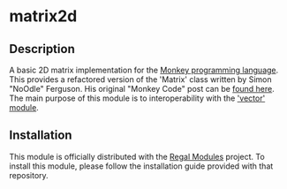 # matrix2d

## Description
A basic 2D matrix implementation for the [Monkey programming language](https://github.com/blitz-research/monkey). This provides a refactored version of the 'Matrix' class written by Simon "NoOdle" Ferguson. His original "Monkey Code" post can be [found here](http://www.monkey-x.com/Community/posts.php?topic=1992). The main purpose of this module is to interoperability with the ['vector' module](https://github.com/Regal-Internet-Brothers/vector).

## Installation
This module is officially distributed with the [Regal Modules](https://github.com/Regal-Internet-Brothers/regal-modules#regal-modules) project. To install this module, please follow the installation guide provided with that repository.
